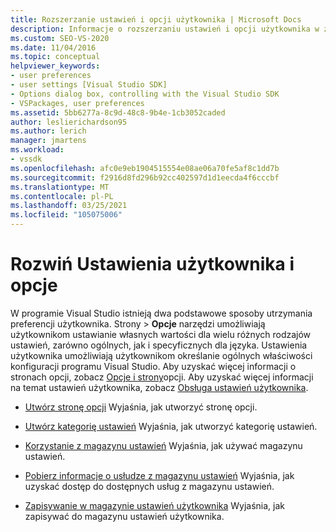 ```yaml
---
title: Rozszerzanie ustawień i opcji użytkownika | Microsoft Docs
description: Informacje o rozszerzaniu ustawień i opcji użytkownika w zestawie SDK programu Visual Studio przy użyciu zasobów z tego artykułu.
ms.custom: SEO-VS-2020
ms.date: 11/04/2016
ms.topic: conceptual
helpviewer_keywords:
- user preferences
- user settings [Visual Studio SDK]
- Options dialog box, controlling with the Visual Studio SDK
- VSPackages, user preferences
ms.assetid: 5bb6277a-8c9d-48c8-9b4e-1cb3052caded
author: leslierichardson95
ms.author: lerich
manager: jmartens
ms.workload:
- vssdk
ms.openlocfilehash: afc0e9eb1904515554e08ae06a70fe5af8c1dd7b
ms.sourcegitcommit: f2916d8fd296b92cc402597d1d1eecda4f6cccbf
ms.translationtype: MT
ms.contentlocale: pl-PL
ms.lasthandoff: 03/25/2021
ms.locfileid: "105075006"
---
```

# <a name="extend-user-settings-and-options"></a>Rozwiń Ustawienia użytkownika i opcje
W programie Visual Studio istnieją dwa podstawowe sposoby utrzymania preferencji użytkownika. Strony   >  **Opcje** narzędzi umożliwiają użytkownikom ustawianie własnych wartości dla wielu różnych rodzajów ustawień, zarówno ogólnych, jak i specyficznych dla języka. Ustawienia użytkownika umożliwiają użytkownikom określanie ogólnych właściwości konfiguracji programu Visual Studio. Aby uzyskać więcej informacji o stronach opcji, zobacz [Opcje i strony](../extensibility/internals/options-and-options-pages.md)opcji. Aby uzyskać więcej informacji na temat ustawień użytkownika, zobacz [Obsługa ustawień użytkownika](../extensibility/internals/support-for-user-settings.md).

- [Utwórz stronę opcji](../extensibility/creating-an-options-page.md) Wyjaśnia, jak utworzyć stronę opcji.

- [Utwórz kategorię ustawień](../extensibility/creating-a-settings-category.md) Wyjaśnia, jak utworzyć kategorię ustawień.

- [Korzystanie z magazynu ustawień](../extensibility/using-the-settings-store.md) Wyjaśnia, jak używać magazynu ustawień.

- [Pobierz informacje o usłudze z magazynu ustawień](../extensibility/getting-service-information-from-the-settings-store.md) Wyjaśnia, jak uzyskać dostęp do dostępnych usług z magazynu ustawień.

- [Zapisywanie w magazynie ustawień użytkownika](../extensibility/writing-to-the-user-settings-store.md) Wyjaśnia, jak zapisywać do magazynu ustawień użytkownika.
